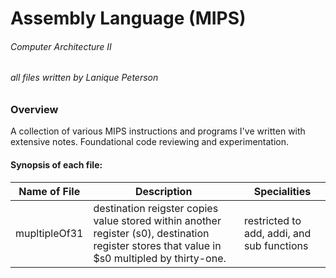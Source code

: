 # Assembly Language (MIPS)

###### Computer Architecture II
###### all files written by Lanique Peterson

### Overview

A collection of various MIPS instructions and programs I've written with extensive notes. Foundational code reviewing and experimentation.

#### Synopsis of each file:

| Name of File | Description | Specialities |
| ----------- | ----------- |----------- |
| mupltipleOf31 | destination reigster copies value stored within another register (s0), destination register stores that value in $s0 multipled by thirty-one. | restricted to add, addi, and sub functions |
<!-- 

| leapYear| calculates the year the user entered and displays whether the year will be a common or leap year | boolean func |
| daysOfTheMonth | calculates the number of days that are in a certain month and year of user's input, utilizes previous leapYear function | switch case and boolean func  |
| fizzBuzz | 'FizzBuzz' challenge on Hackerrank | iterations |

 -->
